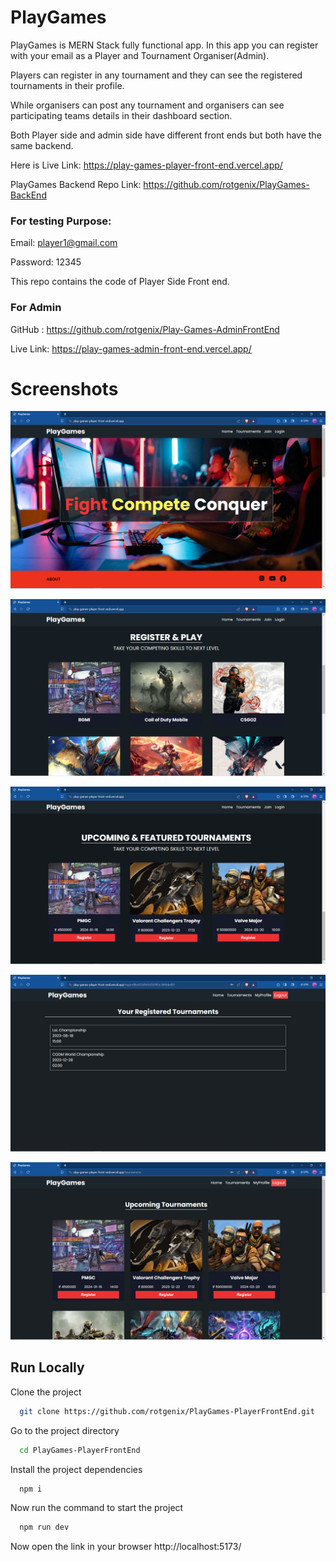 # PlayGames
PlayGames is MERN Stack fully functional app. In this app you can register with your email as a Player and Tournament Organiser(Admin).

Players can register in any tournament and they can see the registered tournaments in their profile.

While organisers can post any tournament and organisers can see participating teams details in their dashboard section.

Both Player side and admin side have different front ends but both have the same backend.


Here is Live Link:
https://play-games-player-front-end.vercel.app/

PlayGames Backend Repo Link:
https://github.com/rotgenix/PlayGames-BackEnd

### For testing Purpose:

Email: player1@gmail.com

Password: 12345


This repo contains the code of Player Side Front end.



### For Admin
GitHub : https://github.com/rotgenix/Play-Games-AdminFrontEnd

Live Link: https://play-games-admin-front-end.vercel.app/



# Screenshots

![App Screenshot](https://raw.githubusercontent.com/rotgenix/PlayGames-PlayerFrontEnd/main/Screenshots/Screenshot%20(774).png)


![App Screenshot](https://raw.githubusercontent.com/rotgenix/PlayGames-PlayerFrontEnd/main/Screenshots/Screenshot%20(775).png)



![App Screenshot](https://raw.githubusercontent.com/rotgenix/PlayGames-PlayerFrontEnd/main/Screenshots/Screenshot%20(776).png)



![App Screenshot](https://raw.githubusercontent.com/rotgenix/PlayGames-PlayerFrontEnd/main/Screenshots/Screenshot%20(777).png)




![App Screenshot](https://raw.githubusercontent.com/rotgenix/PlayGames-PlayerFrontEnd/main/Screenshots/Screenshot%20(778).png)


## Run Locally

Clone the project

```bash
  git clone https://github.com/rotgenix/PlayGames-PlayerFrontEnd.git
```

Go to the project directory

```bash
  cd PlayGames-PlayerFrontEnd
```
Install the project dependencies

```bash
  npm i
```
Now run the command to start the project

```bash
  npm run dev
```

Now open the link in your browser http://localhost:5173/
